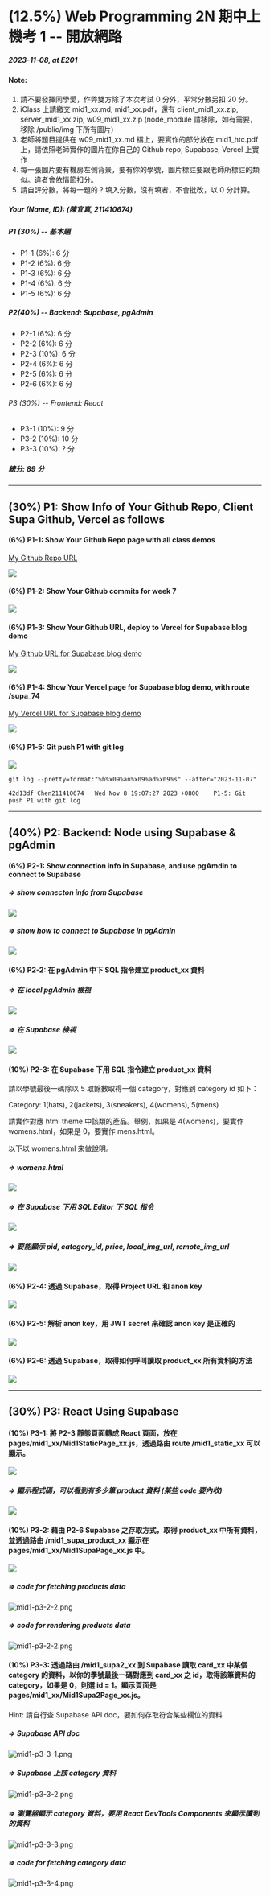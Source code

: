 # (12.5%) Web Programming 2N 期中上機考 1 -- 開放網路

##### 2023-11-08, at E201

#### Note:

1. 請不要發揮同學愛，作弊雙方除了本次考試 0 分外，平常分數另扣 20 分。
2. iClass 上請繳交 mid1_xx.md, mid1_xx.pdf，還有 client_mid1_xx.zip, server_mid1_xx.zip, w09_mid1_xx.zip (node_module 請移除，如有需要，移除 /public/img 下所有圖片)
3. 老師將題目提供在 w09_mid1_xx.md 檔上，要實作的部分放在 mid1_htc.pdf 上，請依照老師實作的圖片在你自己的 Github repo, Supabase, Vercel 上實作
4. 每一張圖片要有機房左側背景，要有你的學號，圖片標註要跟老師所標註的類似。違者會依情節扣分。
5. 請自評分數，將每一題的 ? 填入分數，沒有填者，不會批改，以 0 分計算。

##### Your (Name, ID): (陳宜真, 211410674)

##### P1 (30%) -- 基本題

- P1-1 (6%): 6 分
- P1-2 (6%): 6 分
- P1-3 (6%): 6 分
- P1-4 (6%): 6 分
- P1-5 (6%): 6 分

##### P2(40%) -- Backend: Supabase, pgAdmin

- P2-1 (6%): 6 分
- P2-2 (6%): 6 分
- P2-3 (10%): 6 分
- P2-4 (6%): 6 分
- P2-5 (6%): 6 分
- P2-6 (6%): 6 分

###### P3 (30%) -- Frontend: React

- P3-1 (10%): 9 分
- P3-2 (10%): 10 分
- P3-3 (10%): ? 分

##### 總分: 89 分

---

## (30%) P1: Show Info of Your Github Repo, Client Supa Github, Vercel as follows

#### (6%) P1-1: Show Your Github Repo page with all class demos

[My Github Repo URL](https://github.com/CHEN211410674/1121-wp1-demo-211410674/tree/main/demo/md)

![](mid1-p1-1.png)

#### (6%) P1-2: Show Your Github commits for week 7

![](mid1-p1-2.png)

#### (6%) P1-3: Show Your Github URL, deploy to Vercel for Supabase blog demo

[My Github URL for Supabase blog demo](https://github.com/CHEN211410674/1121-2N-client_blog_74)

![](mid1-p1-3.png)

#### (6%) P1-4: Show Your Vercel page for Supabase blog demo, with route /supa_74

[My Vercel URL for Supabase blog demo](https://1121-2-n-client-blog-74.vercel.app/)

![](mid1-p1-4.png)

#### (6%) P1-5: Git push P1 with git log

![](mid1-p1-5.png)

```
git log --pretty=format:"%h%x09%an%x09%ad%x09%s" --after="2023-11-07"

42d13df Chen211410674   Wed Nov 8 19:07:27 2023 +0800    P1-5: Git push P1 with git log
```

---

## (40%) P2: Backend: Node using Supabase & pgAdmin

#### (6%) P2-1: Show connection info in Supabase, and use pgAmdin to connect to Supabase

##### => show connecton info from Supabase

![](mid1-p2-1-1.png)

##### => show how to connect to Supabase in pgAdmin

![](mid1-p2-1-2.png)

#### (6%) P2-2: 在 pgAdmin 中下 SQL 指令建立 product_xx 資料

##### => 在 local pgAdmin 檢視

![](mid1-p2-2-1.png)

##### => 在 Supabase 檢視

![](mid1-p2-2-2.png)

#### (10%) P2-3: 在 Supabase 下用 SQL 指令建立 product_xx 資料

請以學號最後一碼除以 5 取餘數取得一個 category，對應到 category id 如下：

Category: 1(hats), 2(jackets), 3(sneakers), 4(womens), 5(mens)

請實作對應 html theme 中該類的產品。舉例，如果是 4(womens)，要實作 womens.html，如果是 0，要實作 mens.html。

以下以 womens.html 來做說明。

##### => womens.html

![](mid1-p2-3-1.png)

##### => 在 Supabase 下用 SQL Editor 下 SQL 指令

![](mid1-p2-3-2.png)

##### => 要能顯示 pid, category_id, price, local_img_url, remote_img_url

![](mid1-p2-3-3.png)

#### (6%) P2-4: 透過 Supabase，取得 Project URL 和 anon key

![](mid1-p2-4.png)

#### (6%) P2-5: 解析 anon key，用 JWT secret 來確認 anon key 是正確的

![](mid1-p2-5.png)

#### (6%) P2-6: 透過 Supabase，取得如何呼叫讀取 product_xx 所有資料的方法

![](mid1-p2-6.png)

---

## (30%) P3: React Using Supabase

#### (10%) P3-1: 將 P2-3 靜態頁面轉成 React 頁面，放在 pages/mid1_xx/Mid1StaticPage_xx.js，透過路由 route /mid1_static_xx 可以顯示。

![](mid1-p3-1-1.png)

##### => 顯示程式碼，可以看到有多少筆 product 資料 (某些 code 要內收)

![](mid1-p3-1-2.png)

#### (10%) P3-2: 藉由 P2-6 Supabase 之存取方式，取得 product_xx 中所有資料，並透過路由 /mid1_supa_product_xx 顯示在 pages/mid1_xx/Mid1SupaPage_xx.js 中。

![](mid1-p3-2-1.png)

##### => code for fetching products data

![mid1-p3-2-2.png](mid1-p3-2-2.png)

##### => code for rendering products data

![mid1-p3-2-2.png](mid1-p3-2-2.png)

#### (10%) P3-3: 透過路由 /mid1_supa2_xx 到 Supabase 讀取 card_xx 中某個 category 的資料，以你的學號最後一碼對應到 card_xx 之 id，取得該筆資料的 category，如果是 0，則選 id = 1。顯示頁面是 pages/mid1_xx/Mid1Supa2Page_xx.js。

Hint: 請自行查 Supabase API doc，要如何存取符合某些欄位的資料

##### => Supabase API doc

![mid1-p3-3-1.png](mid1-p3-3-1.png)

##### => Supabase 上該 category 資料

![mid1-p3-3-2.png](mid1-p3-3-2.png)

##### => 瀏覽器顯示 category 資料，要用 React DevTools Components 來顯示讀到的資料

![mid1-p3-3-3.png](mid1-p3-3-3.png)

##### => code for fetching category data

![mid1-p3-3-4.png](mid1-p3-3-4.png)
